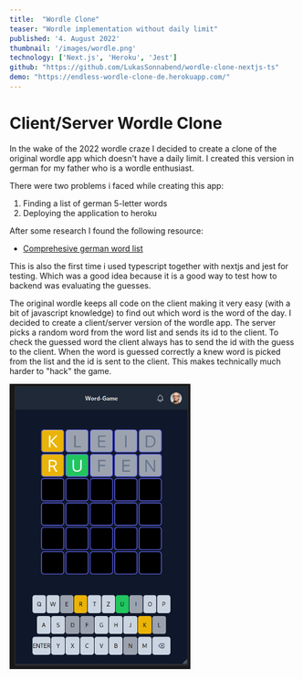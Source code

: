 ```yaml
---
title:  "Wordle Clone"
teaser: "Wordle implementation without daily limit"
published: '4. August 2022'
thumbnail: '/images/wordle.png'
technology: ['Next.js', 'Heroku', 'Jest']
github: "https://github.com/LukasSonnabend/wordle-clone-nextjs-ts"
demo: "https://endless-wordle-clone-de.herokuapp.com/"
---
```


# Client/Server Wordle Clone

In the wake of the 2022 wordle craze I decided to create a clone of the original wordle app which doesn't have a daily limit. I created this version in german for my father who is a wordle enthusiast.

There were two problems i faced while creating this app:

1. Finding a list of german 5-letter words
2. Deploying the application to heroku

After some research I found the following resource:

- [Comprehesive german word list](https://gist.github.com/MarvinJWendt/2f4f4154b8ae218600eb091a5706b5f4/revisions)

This is also the first time i used typescript together with nextjs and jest for testing. Which was a good idea because it is a good way to test how to backend was evaluating the guesses.

The original wordle keeps all code on the client making it very easy (with a bit of javascript knowledge) to find out which word is the word of the day. I decided to create a client/server version of the wordle app. The server picks a random word from the word list and sends its id to the client. To check the guessed word the client always has to send the id with the guess to the client. When the word is guessed correctly a knew word is picked from the list and the id is sent to the client. This makes technically much harder to "hack" the game.


<div class="flex" style="justify-content: space-around">
  <img class="w-3/12" height="500px" src="/images/wordle-1.png" alt="Wordle clone Screenshot">
</div>
<br/>